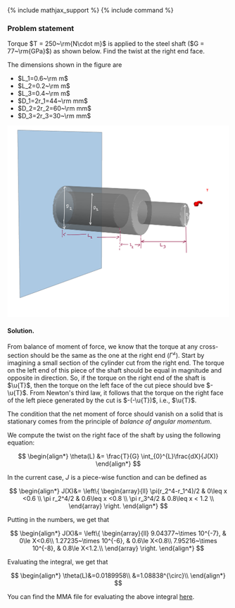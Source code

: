 {% include mathjax_support %}
{% include command %}


### Problem statement 

Torque $T = 250~\rm{N\cdot m}$ is applied to the steel shaft ($G = 77~\rm{GPa}$) as shown below.  Find the twist at the right end face.

The dimensions shown in the figure are  
* $L_1=0.6~\rm m$ 
* $L_2=0.2~\rm m$ 
* $L_3=0.4~\rm m$
* $D_1=2r_1=44~\rm mm$ 
* $D_2=2r_2=60~\rm mm$ 
* $D_3=2r_3=30~\rm mm$




![](./Images/SP3.png)

#### Solution.
<!-- 
For now let us ignore the $2000~\rm{N \cdot m}$ torque. That is, we only consider the torque at the very end of the shaft.  -->

From balance of moment of force, we know that the torque at any cross-section should be the same as the one at the right end ($\Gamma^{\mathscr{h}}$). Start by imagining a small section of the cylinder cut from the right end. The torque on the left end of this piece of the shaft should be equal in magnitude and opposite in direction. So, if the torque on the right end of the shaft is $\u{T}$, then the torque on the left face of the cut piece should bve $-\u{T}$. From Newton's third law, it follows that the torque on the right face of the left piece generated by the cut  is $-(-\u{T})$, i.e., $\u{T}$. 

The condition that the net moment of force should vanish on a solid that is stationary comes from the principle of _balance of angular momentum_. 

<!-- The principle that the net force moment on a solid that is stationary should  vanish comes from the priciple of  _balance of angular momentum_  -->


We compute the twist on the right face of the shaft by using the following equation: 

$$
\begin{align*}
\theta(L)
&=
\frac{T}{G}
\int_{0}^{L}\frac{dX}{J(X)}
\end{align*}
$$

In the current case, $J$ is a piece-wise function and can be defined as

$$
\begin{align*}
J(X)&=
\left\{
\begin{array}{ll}
\pi(r_2^4-r_1^4)/2 & 0\leq x <0.6 \\
    \pi r_2^4/2 & 0.6\leq x <0.8 \\
    \pi r_3^4/2 & 0.8\leq x < 1.2 \\
\end{array}
\right.
\end{align*}
$$



Putting in the numbers, we get that

$$
\begin{align*}
J(X)&=
\left\{
\begin{array}{ll}
9.04377~\times 10^{-7}, & 0\le X<0.6\\
1.27235~\times 10^{-6}, & 0.6\le X<0.8\\
7.95216~\times 10^{-8}, & 0.8\le X<1.2.\\ 
\end{array}
\right.
\end{align*}
$$

Evaluating the integral, we get that 

$$
\begin{align*}
\theta(L)&=0.0189958\\
&=1.08838^{\circ}\\
\end{align*}
$$

You can find the MMA file for evaluating the above integral [here](./WFiles/SP3.nb).